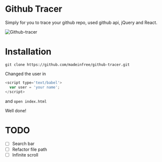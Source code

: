 # Github Tracer
Simply for you to trace your github repo, used github api, jQuery and React.

![Github-tracer](http://i.imgur.com/AAGo1Cg.png)

# Installation

```
git clone https://github.com/madeinfree/github-tracer.git
```

Changed the user in

```javascript
<script type='text/babel'>
  var user = 'your name';
</script>
```

and `open index.html`

Well done!

# TODO

* [ ] Search bar
* [ ] Refactor file path
* [ ] Infinite scroll
